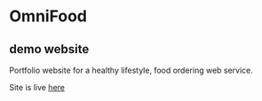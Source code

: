 # OmniFood 
## demo website

Portfolio website for a healthy lifestyle, food ordering web service. 

Site is live [here](https://devboidesigns.github.io/OmniFood-demo/)
